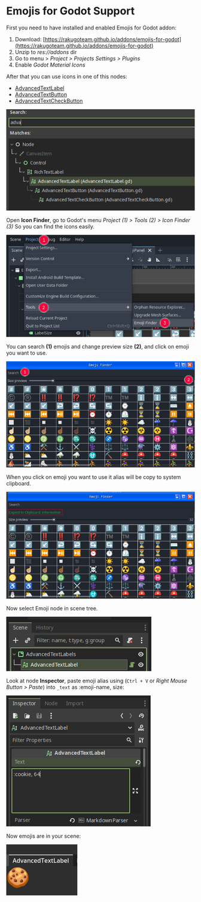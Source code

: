 # Emojis for Godot Support

First you need to have installed and enabled Emojis for Godot addon:

1. Download: [https://rakugoteam.github.io/addons/emojis-for-godot](https://rakugoteam.github.io/addons/emojis-for-godot)
2. Unzip to *res://addons* dir
3. Go to menu > *Project > Projects Settings > Plugins*
4. Enable *Godot Material Icons*

After that you can use icons in  one of this nodes:

- [AdvancedTextLabel][AdvancedTextLabel]
- [AdvancedTextButton][AdvancedTextButton]
- [AdvancedTextCheckButton][AdvancedTextCheckButton]

![text-nodes][text-nodes]

Open **Icon Finder**, go to Godot's menu
_Project (1) > Tools (2) > Icon Finder (3)_
So you can find the icons easily.

![emoji-finder-menu-screenshot][emoji-finder-menu-screenshot]

You can search **(1)** emojis and change preview size **(2)**,
and click on emoji you want to use.

![emoji-finder-screenshot][emoji-finder-screenshot]

When you click on emoji you want to use it alias will be copy to system clipboard.

![emoji-finder-copy][emoji-finder-copy]

Now select Emoji node in scene tree.

![text-scene][text-scene]

Look at node **Inspector**, paste emoji alias using
(`Ctrl + V` or *Right Mouse Button > Paste*)
into `_text` as :emoji-name, size:

![text-inspector][text-inspector]

Now emojis are in your scene:

![addon-in-action][addon-in-action]

[text-scene]: assets/text-scene.png
[addon-in-action]: assets/addon-in-action-emoji.png
[text-inspector]: assets/text-inspector-emoji.png
[text-nodes]: assets/text-nodes.png
[emoji-finder-copy]: assets/emoji-finder-copy.png
[emoji-finder-menu-screenshot]: assets/emoji-finder-menu.png
[emoji-finder-screenshot]: assets/emoji-finder.png
[AdvancedTextLabel]: AdvancedTextLabel.md
[AdvancedTextButton]: AdvancedTextButton.md
[AdvancedTextCheckButton]: AdvancedTextCheckButton.md
